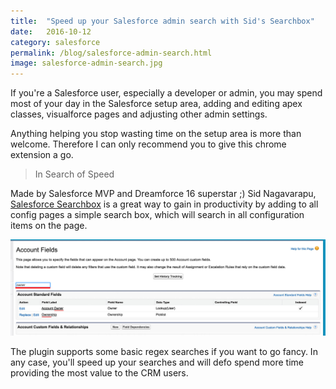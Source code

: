 ```yaml
---
title:  "Speed up your Salesforce admin search with Sid's Searchbox"
date:   2016-10-12
category: salesforce
permalink: /blog/salesforce-admin-search.html
image: salesforce-admin-search.jpg
---
```

If you're a Salesforce user, especially a developer or admin, you may spend most of your day in the Salesforce setup area, adding and editing apex classes, visualforce pages and adjusting other admin settings.

Anything helping you stop wasting time on the setup area is more than welcome. Therefore I can only recommend you to give this chrome extension a go. 

> In Search of Speed

Made by Salesforce MVP and Dreamforce 16 superstar ;) Sid Nagavarapu, [Salesforce Searchbox](https://chrome.google.com/webstore/detail/salesforce-searchbox/moaokcjghnjifeeahifofckbmhofjdbi) is a great way to gain in productivity by adding to all config pages a simple search box, which will search in all configuration items on the page.

![salesforce search admin](./images/salesforce-admin-search-account.jpg "salesforce search admin")

The plugin supports some basic regex searches if you want to go fancy. In any case, you'll speed up your searches and will defo spend more time providing the most value to the CRM users.